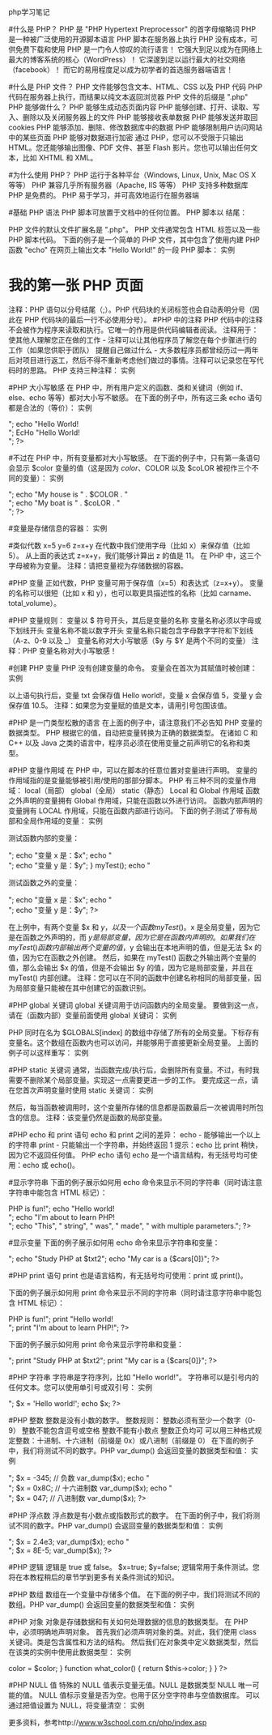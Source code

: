php学习笔记

#什么是 PHP？
PHP 是 "PHP Hypertext Preprocessor" 的首字母缩略词
PHP 是一种被广泛使用的开源脚本语言
PHP 脚本在服务器上执行
PHP 没有成本，可供免费下载和使用
PHP 是一门令人惊叹的流行语言！
它强大到足以成为在网络上最大的博客系统的核心（WordPress）！
它深邃到足以运行最大的社交网络（facebook）！
而它的易用程度足以成为初学者的首选服务器端语言！

#什么是 PHP 文件？
PHP 文件能够包含文本、HTML、CSS 以及 PHP 代码
PHP 代码在服务器上执行，而结果以纯文本返回浏览器
PHP 文件的后缀是 ".php"
PHP 能够做什么？
PHP 能够生成动态页面内容
PHP 能够创建、打开、读取、写入、删除以及关闭服务器上的文件
PHP 能够接收表单数据
PHP 能够发送并取回 cookies
PHP 能够添加、删除、修改数据库中的数据
PHP 能够限制用户访问网站中的某些页面
PHP 能够对数据进行加密
通过 PHP，您可以不受限于只输出 HTML。您还能够输出图像、PDF 文件、甚至 Flash 影片。您也可以输出任何文本，比如 XHTML 和 XML。

#为什么使用 PHP？
PHP 运行于各种平台（Windows, Linux, Unix, Mac OS X 等等）
PHP 兼容几乎所有服务器（Apache, IIS 等等）
PHP 支持多种数据库
PHP 是免费的。
PHP 易于学习，并可高效地运行在服务器端

#基础 PHP 语法
PHP 脚本可放置于文档中的任何位置。
PHP 脚本以 <?php 开头，以 ?> 结尾：
<?php
// 此处是 PHP 代码
?>
PHP 文件的默认文件扩展名是 ".php"。
PHP 文件通常包含 HTML 标签以及一些 PHP 脚本代码。
下面的例子是一个简单的 PHP 文件，其中包含了使用内建 PHP 函数 "echo" 在网页上输出文本 "Hello World!" 的一段 PHP 脚本：
实例
<!DOCTYPE html>
<html>
<body>

<h1>我的第一张 PHP 页面</h1>

<?php
echo "Hello World!";
?>

</body>
</html>

注释：PHP 语句以分号结尾（;）。PHP 代码块的关闭标签也会自动表明分号（因此在 PHP 代码块的最后一行不必使用分号）。
#PHP 中的注释
PHP 代码中的注释不会被作为程序来读取和执行。它唯一的作用是供代码编辑者阅读。
注释用于：
使其他人理解您正在做的工作 - 注释可以让其他程序员了解您在每个步骤进行的工作（如果您供职于团队）
提醒自己做过什么 - 大多数程序员都曾经历过一两年后对项目进行返工，然后不得不重新考虑他们做过的事情。注释可以记录您在写代码时的思路。
PHP 支持三种注释：
实例
<!DOCTYPE html>
<html>
<body>

<?php
// 这是单行注释

# 这也是单行注释

/*
这是多行注释块
它横跨了
多行
*/
?>

</body>
</html>

#PHP 大小写敏感
在 PHP 中，所有用户定义的函数、类和关键词（例如 if、else、echo 等等）都对大小写不敏感。
在下面的例子中，所有这三条 echo 语句都是合法的（等价）：
实例
<!DOCTYPE html>
<html>
<body>

<?php
ECHO "Hello World!<br>";
echo "Hello World!<br>";
EcHo "Hello World!<br>";
?>

</body>
</html>

#不过在 PHP 中，所有变量都对大小写敏感。
在下面的例子中，只有第一条语句会显示 $color 变量的值（这是因为 $color、$COLOR 以及 $coLOR 被视作三个不同的变量）：
实例
<!DOCTYPE html>
<html>
<body>

<?php
$color="red";
echo "My car is " . $color . "<br>";
echo "My house is " . $COLOR . "<br>";
echo "My boat is " . $coLOR . "<br>";
?>

</body>
</html>

#变量是存储信息的容器：
实例
<?php
$x=5;
$y=6;
$z=$x+$y;
echo $z;
?>

#类似代数
x=5
y=6
z=x+y
在代数中我们使用字母（比如 x）来保存值（比如 5）。
从上面的表达式 z=x+y，我们能够计算出 z 的值是 11。
在 PHP 中，这三个字母被称为变量。
注释：请把变量视为存储数据的容器。

#PHP 变量
正如代数，PHP 变量可用于保存值（x=5）和表达式（z=x+y）。
变量的名称可以很短（比如 x 和 y），也可以取更具描述性的名称（比如 carname、total_volume）。

#PHP 变量规则：
变量以 $ 符号开头，其后是变量的名称
变量名称必须以字母或下划线开头
变量名称不能以数字开头
变量名称只能包含字母数字字符和下划线（A-z、0-9 以及 _）
变量名称对大小写敏感（$y 与 $Y 是两个不同的变量）
注释：PHP 变量名称对大小写敏感！

#创建 PHP 变量
PHP 没有创建变量的命令。
变量会在首次为其赋值时被创建：
实例
<?php
$txt="Hello world!";
$x=5;
$y=10.5;
?>

以上语句执行后，变量 txt 会保存值 Hello world!，变量 x 会保存值 5，变量 y 会保存值 10.5。
注释：如果您为变量赋的值是文本，请用引号包围该值。

#PHP 是一门类型松散的语言
在上面的例子中，请注意我们不必告知 PHP 变量的数据类型。
PHP 根据它的值，自动把变量转换为正确的数据类型。
在诸如 C 和 C++ 以及 Java 之类的语言中，程序员必须在使用变量之前声明它的名称和类型。

#PHP 变量作用域
在 PHP 中，可以在脚本的任意位置对变量进行声明。
变量的作用域指的是变量能够被引用/使用的那部分脚本。
PHP 有三种不同的变量作用域：
local（局部）
global（全局）
static（静态）
Local 和 Global 作用域
函数之外声明的变量拥有 Global 作用域，只能在函数以外进行访问。
函数内部声明的变量拥有 LOCAL 作用域，只能在函数内部进行访问。
下面的例子测试了带有局部和全局作用域的变量：
实例
<?php
$x=5; // 全局作用域

function myTest() {
  $y=10; // 局部作用域
  echo "<p>测试函数内部的变量：</p>";
  echo "变量 x 是：$x";
  echo "<br>";
  echo "变量 y 是：$y";
} 

myTest();

echo "<p>测试函数之外的变量：</p>";
echo "变量 x 是：$x";
echo "<br>";
echo "变量 y 是：$y";
?>

在上例中，有两个变量 $x 和 $y，以及一个函数 myTest()。$x 是全局变量，因为它是在函数之外声明的，而 $y 是局部变量，因为它是在函数内声明的。
如果我们在 myTest() 函数内部输出两个变量的值，$y 会输出在本地声明的值，但是无法 $x 的值，因为它在函数之外创建。
然后，如果在 myTest() 函数之外输出两个变量的值，那么会输出 $x 的值，但是不会输出 $y 的值，因为它是局部变量，并且在 myTest() 内部创建。
注释：您可以在不同的函数中创建名称相同的局部变量，因为局部变量只能被在其中创建它的函数识别。

#PHP global 关键词
global 关键词用于访问函数内的全局变量。
要做到这一点，请在（函数内部）变量前面使用 global 关键词：
实例
<?php
$x=5;
$y=10;

function myTest() {
  global $x,$y;
  $y=$x+$y;
}

myTest();
echo $y; // 输出 15
?>

PHP 同时在名为 $GLOBALS[index] 的数组中存储了所有的全局变量。下标存有变量名。这个数组在函数内也可以访问，并能够用于直接更新全局变量。
上面的例子可以这样重写：
实例
<?php
$x=5;
$y=10;

function myTest() {
  $GLOBALS['y']=$GLOBALS['x']+$GLOBALS['y'];
} 

myTest();
echo $y; // 输出 15
?>

#PHP static 关键词
通常，当函数完成/执行后，会删除所有变量。不过，有时我需要不删除某个局部变量。实现这一点需要更进一步的工作。
要完成这一点，请在您首次声明变量时使用 static 关键词：
实例
<?php

function myTest() {
  static $x=0;
  echo $x;
  $x++;
}

myTest();
myTest();
myTest();

?>

然后，每当函数被调用时，这个变量所存储的信息都是函数最后一次被调用时所包含的信息。
注释：该变量仍然是函数的局部变量。

#PHP echo 和 print 语句
echo 和 print 之间的差异：
echo - 能够输出一个以上的字符串
print - 只能输出一个字符串，并始终返回 1
提示：echo 比 print 稍快，因为它不返回任何值。
PHP echo 语句
echo 是一个语言结构，有无括号均可使用：echo 或 echo()。

#显示字符串
下面的例子展示如何用 echo 命令来显示不同的字符串（同时请注意字符串中能包含 HTML 标记）：
<?php
echo "<h2>PHP is fun!</h2>";
echo "Hello world!<br>";
echo "I'm about to learn PHP!<br>";
echo "This", " string", " was", " made", " with multiple parameters.";
?>

#显示变量
下面的例子展示如何用 echo 命令来显示字符串和变量：
<?php
$txt1="Learn PHP";
$txt2="W3School.com.cn";
$cars=array("Volvo","BMW","SAAB");

echo $txt1;
echo "<br>";
echo "Study PHP at $txt2";
echo "My car is a {$cars[0]}";
?>

#PHP print 语句
print 也是语言结构，有无括号均可使用：print 或 print()。

下面的例子展示如何用 print 命令来显示不同的字符串（同时请注意字符串中能包含 HTML 标记）：
<?php
print "<h2>PHP is fun!</h2>";
print "Hello world!<br>";
print "I'm about to learn PHP!";
?>


下面的例子展示如何用 print 命令来显示字符串和变量：
<?php
$txt1="Learn PHP";
$txt2="W3School.com.cn";
$cars=array("Volvo","BMW","SAAB");

print $txt1;
print "<br>";
print "Study PHP at $txt2";
print "My car is a {$cars[0]}";
?>

#PHP 字符串
字符串是字符序列，比如 "Hello world!"。
字符串可以是引号内的任何文本。您可以使用单引号或双引号：
实例
<?php 
$x = "Hello world!";
echo $x;
echo "<br>"; 
$x = 'Hello world!';
echo $x;
?>

#PHP 整数
整数是没有小数的数字。
整数规则：
整数必须有至少一个数字（0-9）
整数不能包含逗号或空格
整数不能有小数点
整数正负均可
可以用三种格式规定整数：十进制、十六进制（前缀是 0x）或八进制（前缀是 0）
在下面的例子中，我们将测试不同的数字。PHP var_dump() 会返回变量的数据类型和值：
实例
<?php 
$x = 5985;
var_dump($x);
echo "<br>"; 
$x = -345; // 负数
var_dump($x);
echo "<br>"; 
$x = 0x8C; // 十六进制数
var_dump($x);
echo "<br>";
$x = 047; // 八进制数
var_dump($x);
?>

#PHP 浮点数
浮点数是有小数点或指数形式的数字。
在下面的例子中，我们将测试不同的数字。PHP var_dump() 会返回变量的数据类型和值：
实例
<?php 
$x = 10.365;
var_dump($x);
echo "<br>"; 
$x = 2.4e3;
var_dump($x);
echo "<br>"; 
$x = 8E-5;
var_dump($x);
?>


#PHP 逻辑
逻辑是 true 或 false。
$x=true;
$y=false;
逻辑常用于条件测试。您将在本教程稍后的章节学到更多有关条件测试的知识。

#PHP 数组
数组在一个变量中存储多个值。
在下面的例子中，我们将测试不同的数组。PHP var_dump() 会返回变量的数据类型和值：
实例
<?php 
$cars=array("Volvo","BMW","SAAB");
var_dump($cars);
?>

#PHP 对象
对象是存储数据和有关如何处理数据的信息的数据类型。
在 PHP 中，必须明确地声明对象。
首先我们必须声明对象的类。对此，我们使用 class 关键词。类是包含属性和方法的结构。
然后我们在对象类中定义数据类型，然后在该类的实例中使用此数据类型：
实例
<?php
class Car
{
  var $color;
  function Car($color="green") {
    $this->color = $color;
  }
  function what_color() {
    return $this->color;
  }
}
?>

#PHP NULL 值
特殊的 NULL 值表示变量无值。NULL 是数据类型 NULL 唯一可能的值。
NULL 值标示变量是否为空。也用于区分空字符串与空值数据库。
可以通过把值设置为 NULL，将变量清空：
实例
<?php
$x="Hello world!";
$x=null;
var_dump($x);
?>

更多资料，参考http://www.w3school.com.cn/php/index.asp